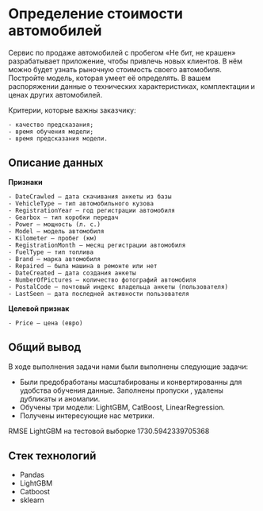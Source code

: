 # Определение стоимости автомобилей

Сервис по продаже автомобилей с пробегом «Не бит, не крашен» разрабатывает приложение, чтобы привлечь новых клиентов. В нём можно будет узнать рыночную стоимость своего автомобиля. 
Постройте модель, которая умеет её определять. В вашем распоряжении данные о технических характеристиках, комплектации и ценах других автомобилей.

Критерии, которые важны заказчику:

    - качество предсказания;
    - время обучения модели;
    - время предсказания модели.

## Описание данных

**Признаки**

    - DateCrawled — дата скачивания анкеты из базы
    - VehicleType — тип автомобильного кузова
    - RegistrationYear — год регистрации автомобиля
    - Gearbox — тип коробки передач
    - Power — мощность (л. с.)
    - Model — модель автомобиля
    - Kilometer — пробег (км)
    - RegistrationMonth — месяц регистрации автомобиля
    - FuelType — тип топлива
    - Brand — марка автомобиля
    - Repaired — была машина в ремонте или нет
    - DateCreated — дата создания анкеты
    - NumberOfPictures — количество фотографий автомобиля
    - PostalCode — почтовый индекс владельца анкеты (пользователя)
    - LastSeen — дата последней активности пользователя
    
**Целевой признак**

    - Price — цена (евро)

## Общий вывод 

В ходе выполнения задачи нами были выполнены следующие задачи:
- Были предобработаны масштабированы и конвертированны для удобства обучения данные. Заполнены пропуски , удалены дубликаты и аномалии.
- Обучены три модели: LightGBM, CatBoost, LinearRegression.
- Получены интересующие нас метрики.

RMSE LightGBM на тестовой выборке 1730.5942339705368

## Стек технологий

- Pandas
- LightGBM
- Catboost
- sklearn
